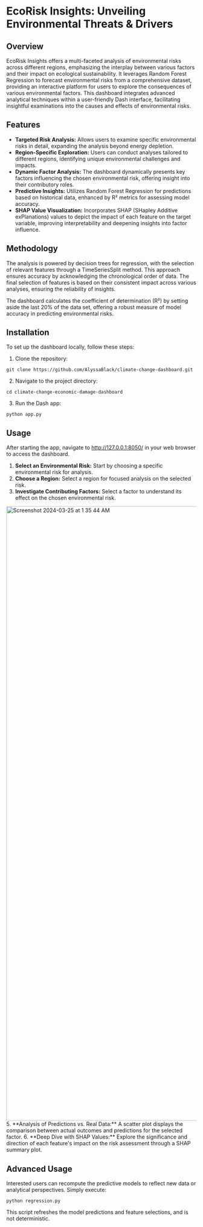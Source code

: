 # EcoRisk Insights: Unveiling Environmental Threats & Drivers

## Overview
EcoRisk Insights offers a multi-faceted analysis of environmental risks across different regions, emphasizing the interplay between various factors and their impact on ecological sustainability. It leverages Random Forest Regression to forecast environmental risks from a comprehensive dataset, providing an interactive platform for users to explore the consequences of various environmental factors. This dashboard integrates advanced analytical techniques within a user-friendly Dash interface, facilitating insightful examinations into the causes and effects of environmental risks.

## Features
- **Targeted Risk Analysis:** Allows users to examine specific environmental risks in detail, expanding the analysis beyond energy depletion.
- **Region-Specific Exploration:** Users can conduct analyses tailored to different regions, identifying unique environmental challenges and impacts.
- **Dynamic Factor Analysis:** The dashboard dynamically presents key factors influencing the chosen environmental risk, offering insight into their contributory roles.
- **Predictive Insights:** Utilizes Random Forest Regression for predictions based on historical data, enhanced by R² metrics for assessing model accuracy.
- **SHAP Value Visualization:** Incorporates SHAP (SHapley Additive exPlanations) values to depict the impact of each feature on the target variable, improving interpretability and deepening insights into factor influence.

## Methodology
The analysis is powered by decision trees for regression, with the selection of relevant features through a TimeSeriesSplit method. This approach ensures accuracy by acknowledging the chronological order of data. The final selection of features is based on their consistent impact across various analyses, ensuring the reliability of insights.

The dashboard calculates the coefficient of determination (R²) by setting aside the last 20% of the data set, offering a robust measure of model accuracy in predicting environmental risks.

## Installation
To set up the dashboard locally, follow these steps:

1. Clone the repository:
```
git clone https://github.com/AlyssaBlack/climate-change-dashboard.git
```
2. Navigate to the project directory:
```
cd climate-change-economic-damage-dashboard
```
3. Run the Dash app:
```
python app.py
```

## Usage
After starting the app, navigate to http://127.0.0.1:8050/ in your web browser to access the dashboard.

1. **Select an Environmental Risk:** Start by choosing a specific environmental risk for analysis.
2. **Choose a Region:** Select a region for focused analysis on the selected risk.
3. **Investigate Contributing Factors:** Select a factor to understand its effect on the chosen environmental risk.
  <img width="1624" alt="Screenshot 2024-03-25 at 1 35 44 AM" src="https://github.com/AlyssaBlack/climate_change_dashboard/assets/10644266/e1630cf1-c738-4498-8f5d-430935f3c86f">
5. **Analysis of Predictions vs. Real Data:** A scatter plot displays the comparison between actual outcomes and predictions for the selected factor.
6. **Deep Dive with SHAP Values:** Explore the significance and direction of each feature's impact on the risk assessment through a SHAP summary plot.

## Advanced Usage
Interested users can recompute the predictive models to reflect new data or analytical perspectives. Simply execute:
```
python regression.py
```
This script refreshes the model predictions and feature selections, and is not deterministic.
